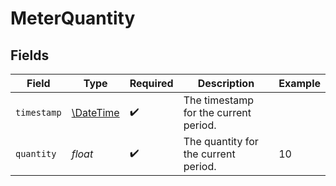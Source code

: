 # MeterQuantity


## Fields

| Field                                                         | Type                                                          | Required                                                      | Description                                                   | Example                                                       |
| ------------------------------------------------------------- | ------------------------------------------------------------- | ------------------------------------------------------------- | ------------------------------------------------------------- | ------------------------------------------------------------- |
| `timestamp`                                                   | [\DateTime](https://www.php.net/manual/en/class.datetime.php) | :heavy_check_mark:                                            | The timestamp for the current period.                         |                                                               |
| `quantity`                                                    | *float*                                                       | :heavy_check_mark:                                            | The quantity for the current period.                          | 10                                                            |